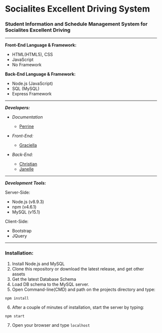 # Socialites Excellent Driving System
### Student Information and Schedule Management System for Socialites Excellent Driving
---
**Front-End Language & Framework:**

- HTML(HTML5), CSS
- JavaScript
- No Framework

**Back-End Language & Framework:**

- Node.js (JavaScript)
- SQL (MySQL)
- Express Framework
---
***Developers:***
- _Documentation_
    - [Perrine](https://github.com/zhayrine)    

- _Front-End:_
    - [Graciella](https://github.com/ellaaatrix)
- _Back-End:_
    - [Christian](https://github.com/Paulymorphy)
    - [Janelle](https://github.com/JenGabat)
---
***Development Tools:***

Server-Side:
- Node.js (v8.9.3)
- npm (v4.6.1)
- MySQL (v15.1)

Client-Side:
- Bootstrap
- JQuery

---
### Installation: 

1) Install Node.js and MySQL
2) Clone this repository or download the latest release, and get other assets
3) Get the latest Database Schema
4) Load DB schema to the MySQL server.
5) Open Command-line(CMD) and path on the projects directory and type:
```
npm install
```
6) After a couple of minutes of installation, start the server by typing:
```
npm start
```
7) Open your browser and type `localhost`